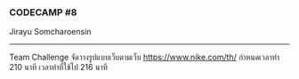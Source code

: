 ### CODECAMP #8
Jirayu Somcharoensin    
___
Team Challenge จัดวางรูปแบบเว็บตามเว็บ https://www.nike.com/th/
กำหนดเวลาทำ 210 นาที
เวลาทำที่ใช้ไป 216 นาที
